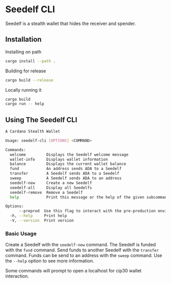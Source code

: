 # Seedelf CLI

Seedelf is a stealth wallet that hides the receiver and spender.

## Installation

Installing on path

```bash
cargo install --path .
```

Building for release
```bash
cargo build --release
```

Locally running it
```bash
cargo build
cargo run -- help
```

## Using The Seedelf CLI

```bash
A Cardano Stealth Wallet

Usage: seedelf-cli [OPTIONS] <COMMAND>

Commands:
  welcome         Displays the Seedelf welcome message
  wallet-info     Displays wallet information
  balance         Displays the current wallet balance
  fund            An address sends ADA to a Seedelf
  transfer        A Seedelf sends ADA to a Seedelf
  sweep           A Seedelf sends ADA to an address
  seedelf-new     Create a new Seedelf
  seedelf-all     Display all Seedelfs
  seedelf-remove  Remove a Seedelf
  help            Print this message or the help of the given subcommand(s)

Options:
      --preprod  Use this flag to interact with the pre-production environment
  -h, --help     Print help
  -V, --version  Print version

```

### Basic Usage

Create a Seedelf with the `seedelf-new` command. The Seedelf is funded with the `fund` command. Send funds to another Seedelf with the `transfer` command. Funds can be send to an address with the `sweep` command. Use the `--help` option to see more information.

Some commands will prompt to open a localhost for cip30 wallet interaction.